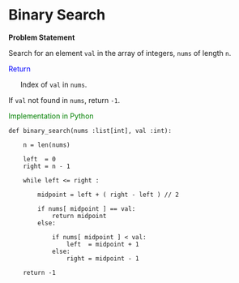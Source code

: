 # Binary Search

**Problem Statement**

Search for an element `val` in the array of integers, `nums` of length `n`.

<p style='color:blue'> Return

&nbsp;&nbsp;&nbsp;&nbsp;&nbsp;&nbsp;Index of `val` in `nums`.

If `val` not found in `nums`, return `-1`.

<p style='color:green'> Implementation in Python</p>



    def binary_search(nums :list[int], val :int):

        n = len(nums)

        left  = 0
        right = n - 1

        while left <= right :

            midpoint = left + ( right - left ) // 2

            if nums[ midpoint ] == val:
                return midpoint
            else:

                if nums[ midpoint ] < val:
                    left  = midpoint + 1
                else:
                    right = midpoint - 1

        return -1
